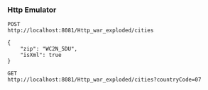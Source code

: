 ### Http Emulator
```
POST
http://localhost:8081/Http_war_exploded/cities

{
	"zip": "WC2N_5DU",
	"isXml": true
}
```

```
GET
http://localhost:8081/Http_war_exploded/cities?countryCode=07
```
